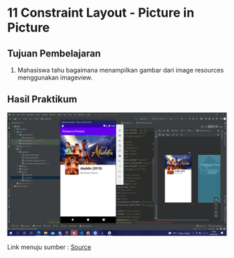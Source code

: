 # 11 Constraint Layout - Picture in Picture

## Tujuan Pembelajaran

1. Mahasiswa tahu bagaimana menampilkan gambar dari image resources menggunakan imageview.

## Hasil Praktikum
![Hasil dari laporan](img/Screenshot.png)

Link menuju sumber : [Source](/../../tree/master/src/11$20Constraint$20Layout$20-$20Picture$20in$20Picture)